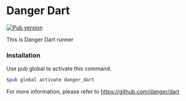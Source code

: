 # Danger Dart

[![Pub version](https://img.shields.io/pub/v/danger_dart.svg)](https://pub.dev/packages/danger_dart)

This is Danger Dart runner

### Installation

Use pub global to activate this command.

```bash
$pub global activate danger_dart
```

For more information, please refer to https://github.com/danger/dart

